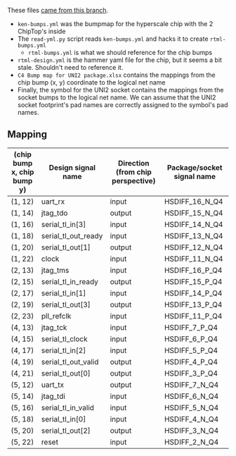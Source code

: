 These files [came from this branch](https://bwrcrepo.eecs.berkeley.edu/kimsea8209/rtml-intech22-chipyard/-/tree/rtml-jerry/vlsi/specs).

- `ken-bumps.yml` was the bumpmap for the hyperscale chip with the 2 ChipTop's inside
- The `read-yml.py` script reads `ken-bumps.yml` and hacks it to create `rtml-bumps.yml`
  - `rtml-bumps.yml` is what we should reference for the chip bumps
- `rtml-design.yml` is the hammer yaml file for the chip, but it seems a bit stale. Shouldn't need to reference it.
- `C4 Bump map for UNI2 package.xlsx` contains the mappings from the chip bump (x, y) coordinate to the logical net name
- Finally, the symbol for the UNI2 socket contains the mappings from the socket bumps to the logical net name. We can assume that the UNI2 socket footprint's pad names are correctly assigned to the symbol's pad names.

## Mapping

| (chip bump x, chip bump y) | Design signal name | Direction (from chip perspective) | Package/socket signal name |
| ---     | ---                   | ---     | --- |
| (1, 12) | uart_rx               | input   | HSDIFF_16_N_Q4  |
| (1, 14) | jtag_tdo              | output  | HSDIFF_15_N_Q4  |
| (1, 16) | serial_tl_in\[3\]     | input   | HSDIFF_14_N_Q4  |
| (1, 18) | serial_tl_out_ready   | input   | HSDIFF_13_N_Q4  |
| (1, 20) | serial_tl_out\[1\]    | output  | HSDIFF_12_N_Q4  |
| (1, 22) | clock                 | input   | HSDIFF_11_N_Q4  |
| (2, 13) | jtag_tms              | input   | HSDIFF_16_P_Q4  |
| (2, 15) | serial_tl_in_ready    | output  | HSDIFF_15_P_Q4  |
| (2, 17) | serial_tl_in\[1\]     | input   | HSDIFF_14_P_Q4  |
| (2, 19) | serial_tl_out\[3\]    | output  | HSDIFF_13_P_Q4  |
| (2, 23) | pll_refclk            | input   | HSDIFF_11_P_Q4  |
| (4, 13) | jtag_tck              | input   | HSDIFF_7_P_Q4   |
| (4, 15) | serial_tl_clock       | input   | HSDIFF_6_P_Q4   |
| (4, 17) | serial_tl_in\[2\]     | input   | HSDIFF_5_P_Q4   |
| (4, 19) | serial_tl_out_valid   | output  | HSDIFF_4_P_Q4   |
| (4, 21) | serial_tl_out\[0\]    | output  | HSDIFF_3_P_Q4   |
| (5, 12) | uart_tx               | output  | HSDIFF_7_N_Q4   |
| (5, 14) | jtag_tdi              | input   | HSDIFF_6_N_Q4   |
| (5, 16) | serial_tl_in_valid    | input   | HSDIFF_5_N_Q4   |
| (5, 18) | serial_tl_in\[0\]     | input   | HSDIFF_4_N_Q4   |
| (5, 20) | serial_tl_out\[2\]    | output  | HSDIFF_3_N_Q4   |
| (5, 22) | reset                 | input   | HSDIFF_2_N_Q4   |
